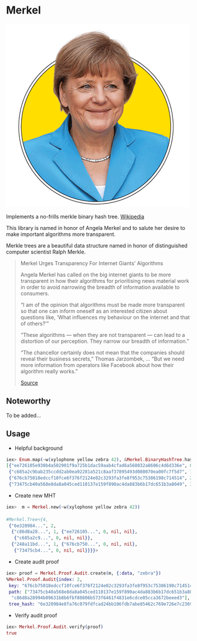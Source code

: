 Merkel
==========

![Logo](https://raw.githubusercontent.com/brpandey/merkel/master/priv/images/merkel.png)


Implements a no-frills merkle binary hash tree. [Wikipedia](https://en.wikipedia.org/wiki/Merkle_tree)

This library is named in honor of Angela Merkel and to salute her desire to make 
important algorithms more transparent.

Merkle trees are a beautiful data structure named in honor of distinguished computer scientist Ralph Merkle.


> Merkel Urges Transparency For Internet Giants’ Algorithms
>
> Angela Merkel has called on the big internet giants to be more transparent 
> in how their algorithms for prioritising news material work in order 
> to avoid narrowing the breadth of information available to consumers.
>
> “I am of the opinion that algorithms must be made more transparent so that one 
> can inform oneself as an interested citizen about questions like, ‘What influences my 
> behaviour on the internet and that of others?’” 
>
> “These algorithms — when they are not transparent — can lead to a distortion of our perception. 
> They narrow our breadth of information.”
>
> “The chancellor certainly does not mean that the companies should reveal their business secrets,” 
> Thomas Jarzombek, ...
> “But we need more information from operators like Facebook about how their algorithm really works.”
> 
> [Source](http://www.newsmediauk.org/Latest/merkel-calls-for-transparency-of-internet-giants-algorithms)

## Noteworthy

To be added...


## Usage

* Helpful background

```elixir
iex> Enum.map(~w(xylophone yellow zebra 42), &Merkel.BinaryHashTree.hash/1) |> Enum.with_index
[{"ee726105e930b4a502901f9a725b1dac59aab4cfad6a568032a8606c4d6d336e", 0},
 {"c685a2c9bab235ccdd2ab0ea92281a521c8aaf37895493d080070ea00fc7f5d7", 1},
 {"676cb75018edccf10fce6f376f2124e02c3293fa3fe8f953c75386198c714514", 2},
 {"73475cb40a568e8da8a045ced110137e159f890ac4da883b6b17dc651b3a8049", 3}]
```

* Create new MHT

```elixir
iex>  m = Merkel.new(~w(xylophone yellow zebra 42))                          

#Merkel.Tree<{4,
 {"6e320984...", 2,
  {"c86d8a28...", 1, {"ee726105...", 0, nil, nil},
   {"c685a2c9...", 0, nil, nil}},
  {"248a11bd...", 1, {"676cb750...", 0, nil, nil},
   {"73475cb4...", 0, nil, nil}}}}>

```

* Create audit proof

```elixir
iex> proof = Merkel.Proof.Audit.create(m, {:data, "zebra"})
%Merkel.Proof.Audit{index: 2,
 key: "676cb75018edccf10fce6f376f2124e02c3293fa3fe8f953c75386198c714514",
 path: ["73475cb40a568e8da8a045ced110137e159f890ac4da883b6b17dc651b3a8049",
  "c86d8a28994b09631b8b6fbf80806b573f6461f4831e6cdce05cca3672beeed3"],
 tree_hash: "6e320984e8fa76c079fdfcad24bb106fdb7abe85462c769e726e7c2369b49077"}

```

* Verify audit proof

```elixir
iex> Merkel.Proof.Audit.verify(proof)
true
```
